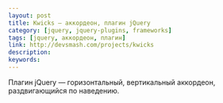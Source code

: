 ```yaml
---
layout: post
title: Kwicks — аккордеон, плагин jQuery
category: [jquery, jquery-plugins, frameworks]
tags: [jquery, аккордеон, плагин]
link: http://devsmash.com/projects/kwicks
description:
keywords:
---
```


<p>Плагин jQuery — горизонтальный, вертикальный аккордеон, раздвигающийся по наведению.</p>
